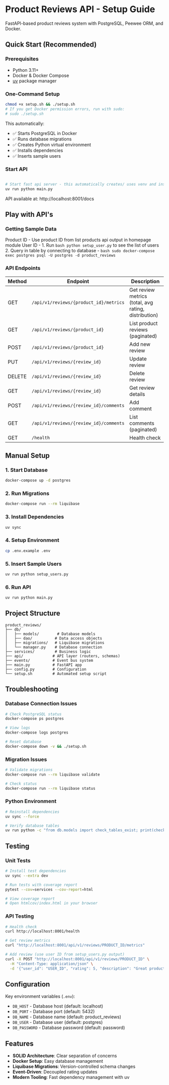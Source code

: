 # Product Reviews API - Setup Guide

FastAPI-based product reviews system with PostgreSQL, Peewee ORM, and Docker.

## Quick Start (Recommended)

### Prerequisites
- Python 3.11+
- Docker & Docker Compose
- [uv](https://docs.astral.sh/uv/) package manager

### One-Command Setup
```bash
chmod +x setup.sh && ./setup.sh
# If you get Docker permission errors, run with sudo:
# sudo ./setup.sh
```

This automatically:
- ✅ Starts PostgreSQL in Docker
- ✅ Runs database migrations
- ✅ Creates Python virtual environment
- ✅ Installs dependencies
- ✅ Inserts sample users

### Start API
```bash

# Start fast api server - this automatically creates/ uses venv and installs dependencies before running file
uv run python main.py
```

API available at: http://localhost:8001/docs

## Play with API's


### Getting Sample Data

Product ID - Use product ID from list products api output in homepage module 
User ID - 
    1. Run ```bash python setup_user.py``` to see the list of users 
    2. Query in table by connecting to database - ```bash sudo docker-compose exec postgres psql -U postgres -d product_reviews```


### API Endpoints

| Method | Endpoint | Description |
|--------|----------|-------------|
| GET | `/api/v1/reviews/{product_id}/metrics` | Get review metrics (total, avg rating, distribution) |
| GET | `/api/v1/reviews/{product_id}` | List product reviews (paginated) |
| POST | `/api/v1/reviews/{product_id}` | Add new review |
| PUT | `/api/v1/reviews/{review_id}` | Update review |
| DELETE | `/api/v1/reviews/{review_id}` | Delete review |
| GET | `/api/v1/reviews/{review_id}` | Get review details |
| POST | `/api/v1/reviews/{review_id}/comments` | Add comment |
| GET | `/api/v1/reviews/{review_id}/comments` | List comments (paginated) |
| GET | `/health` | Health check |


## Manual Setup

### 1. Start Database
```bash
docker-compose up -d postgres
```

### 2. Run Migrations
```bash
docker-compose run --rm liquibase
```

### 3. Install Dependencies
```bash
uv sync
```

### 4. Setup Environment
```bash
cp .env.example .env
```

### 5. Insert Sample Users
```bash
uv run python setup_users.py
```

### 6. Run API
```bash
uv run python main.py
```


## Project Structure

```
product_reviews/
├── db/
│   ├── models/        # Database models
│   ├── dao/          # Data access objects
│   ├── migrations/   # Liquibase migrations
│   └── manager.py    # Database connection
├── services/         # Business logic
├── api/             # API layer (routers, schemas)
├── events/          # Event bus system
├── main.py          # FastAPI app
├── config.py        # Configuration
└── setup.sh         # Automated setup script
```

## Troubleshooting

### Database Connection Issues
```bash
# Check PostgreSQL status
docker-compose ps postgres

# View logs
docker-compose logs postgres

# Reset database
docker-compose down -v && ./setup.sh
```

### Migration Issues
```bash
# Validate migrations
docker-compose run --rm liquibase validate

# Check status
docker-compose run --rm liquibase status
```

### Python Environment
```bash
# Reinstall dependencies
uv sync --force

# Verify database tables
uv run python -c "from db.models import check_tables_exist; print(check_tables_exist())"
```

## Testing

### Unit Tests

```bash
# Install test dependencies
uv sync --extra dev

# Run tests with coverage report
pytest --cov=services --cov-report=html

# View coverage report
# Open htmlcov/index.html in your browser
```

### API Testing

```bash
# Health check
curl http://localhost:8001/health

# Get review metrics
curl "http://localhost:8001/api/v1/reviews/PRODUCT_ID/metrics"

# Add review (use user ID from setup_users.py output)
curl -X POST "http://localhost:8001/api/v1/reviews/PRODUCT_ID" \
  -H "Content-Type: application/json" \
  -d '{"user_id": "USER_ID", "rating": 5, "description": "Great product!"}'
```

## Configuration

Key environment variables (`.env`):
- `DB_HOST` - Database host (default: localhost)
- `DB_PORT` - Database port (default: 5432)
- `DB_NAME` - Database name (default: product_reviews)
- `DB_USER` - Database user (default: postgres)
- `DB_PASSWORD` - Database password (default: password)

## Features

- **SOLID Architecture**: Clear separation of concerns
- **Docker Setup**: Easy database management
- **Liquibase Migrations**: Version-controlled schema changes
- **Event-Driven**: Decoupled rating updates
- **Modern Tooling**: Fast dependency management with uv
